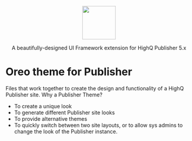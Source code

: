 <p align="center"><img width="90" src="https://blobscdn.gitbook.com/v0/b/gitbook-28427.appspot.com/o/spaces%2F-Law99NJ6KvM5vLg_cAt%2Favatar.png?generation=1553647501879267&alt=media"></p>
<p align="center">A beautifully-designed UI Framework extension for HighQ Publisher 5.x</p>

# Oreo theme for Publisher
Files that work together to create the design and functionality of a HighQ Publisher site. Why a Publisher Theme?

* To create a unique look
* To generate different Publisher site looks
* To provide alternative themes
* To quickly switch between two site layouts, or to allow sys admins to change the look of the Publisher instance.

